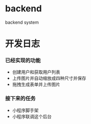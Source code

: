 # backend
backend system

# 开发日志

### 已经实现的功能

- 创建用户和获取用户列表
- 上传图片并自动缩放成四种尺寸并保存
- 拖拽生成表单并上传图片

### 接下来的任务

- 小程序脚手架
- 小程序联调这个后台
